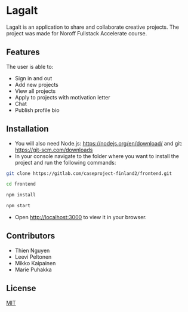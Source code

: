 # Lagalt 

Lagalt is an application to share and collaborate creative projects. The project was made for Noroff Fullstack Accelerate course.


## Features
The user is able to:

- Sign in and out
- Add new projects
- View all projects
- Apply to projects with motivation letter
- Chat
- Publish profile bio


## Installation

- You will also need Node.js: https://nodejs.org/en/download/ and git: https://git-scm.com/downloads
- In your console navigate to the folder where you want to install the project and run the following commands:

```bash
git clone https://gitlab.com/caseproject-finland2/frontend.git
```
```bash
cd frontend
```
```bash
npm install 
```
```bash
npm start 
```

- Open [http://localhost:3000](http://localhost:3000) to view it in your browser.



## Contributors

- Thien Nguyen
- Leevi Peltonen
- Mikko Kaipainen
- Marie Puhakka


## License

[MIT](https://choosealicense.com/licenses/mit/)





